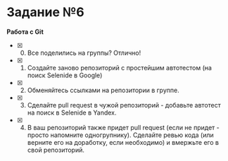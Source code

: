 # Задание №6

**Работа с Git**

- [X] 0. Все поделились на группы? Отлично!
- [X] 1. Создайте заново репозиторий с простейшим автотестом (на поиск Selenide в Google)
- [X] 2. Обменяйтесь ссылками на репозитории в группе. 
- [X] 3. Сделайте pull request в чужой репозиторий - добавьте автотест на поиск в Selenide в Yandex.
- [X] 4. В ваш репозиторий также придет pull request (если не придет - просто напомните одногрупнику). Сделайте ревью кода (или верните его на доработку, если необходимо) и вмержьте его в свой репозиторий.

